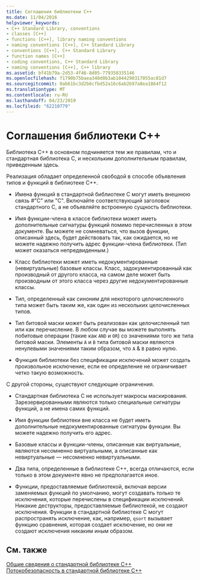 ```yaml
---
title: Соглашения библиотеки C++
ms.date: 11/04/2016
helpviewer_keywords:
- C++ Standard Library, conventions
- classes [C++]
- functions [C++], library naming conventions
- naming conventions [C++], C++ Standard Library
- conventions [C++], C++ Standard Library
- function names [C++]
- coding conventions, C++ Standard Library
- naming conventions [C++], C++ library
ms.assetid: bf41b79a-2d53-4f46-8d05-779358335146
ms.openlocfilehash: f1790b75baea340d0b3ab1044290317055ac81d7
ms.sourcegitcommit: 0ab61bc3d2b6cfbd52a16c6ab2b97a8ea1864f12
ms.translationtype: MT
ms.contentlocale: ru-RU
ms.lasthandoff: 04/23/2019
ms.locfileid: "62210779"
---
```

# <a name="c-library-conventions"></a>Соглашения библиотеки C++

Библиотека C++ в основном подчиняется тем же правилам, что и стандартная библиотека C, и нескольким дополнительным правилам, приведенным здесь.

Реализация обладает определенной свободой в способе объявления типов и функций в библиотеке C++.

- Имена функций в стандартной библиотеке C могут иметь внешнюю связь #"C" или "C". Включайте соответствующий заголовок стандартного C, а не объявляйте встроенную сущность библиотеки.

- Имя функции-члена в классе библиотеки может иметь дополнительные сигнатуры функций помимо перечисленных в этом документе. Вы можете не сомневаться, что вызов функции, описанный здесь, будет действовать так, как ожидается, но не можете надежно получить адрес функции-члена библиотеки. (Тип может оказаться непредвиденным.)

- Класс библиотеки может иметь недокументированные (невиртуальные) базовые классы. Класс, задокументированный как производный от другого класса, на самом деле может быть производным от этого класса через другие недокументированные классы.

- Тип, определенный как синоним для некоторого целочисленного типа может быть таким же, как один из нескольких целочисленных типов.

- Тип битовой маски может быть реализован как целочисленный тип или как перечисление. В любом случае вы можете выполнять побитовые операции (такие как `AND` и `OR`) со значениями того же типа битовой маски. Элементы `A` и `B` типа битовой маски являются ненулевыми значениями таким образом, что `A` & `B` равно нулю.

- Функция библиотеки без спецификации исключений может создать произвольное исключение, если ее определение не ограничивает четко такую возможность.

С другой стороны, существуют следующие ограничения.

- Стандартная библиотека C не использует макросы маскирования. Зарезервированными являются только специальные сигнатуры функций, а не имена самих функций.

- Имя функции библиотеки вне класса не будет иметь дополнительные недокументированные сигнатуры функции. Вы можете надежно получить его адрес.

- Базовые классы и функции-члены, описанные как виртуальные, являются несомненно виртуальными, а описанные как невиртуальные — несомненно невиртуальными.

- Два типа, определенные в библиотеке C++, всегда отличаются, если только в этом документе явно не предполагается иное.

- Функции, предоставляемые библиотекой, включая версии заменяемых функций по умолчанию, могут создавать *только* те исключения, которые перечислены в спецификации исключений. Никакие деструкторы, предоставляемые библиотекой, не создают исключения. Функции в стандартной библиотеке C могут распространять исключение, как, например, `qsort` вызывает функцию сравнения, которая создает исключение, но они не создают исключения никаким иным образом.

## <a name="see-also"></a>См. также

[Общие сведения о стандартной библиотеке C++](../standard-library/cpp-standard-library-overview.md)<br/>
[Потокобезопасность в стандартной библиотеке C++](../standard-library/thread-safety-in-the-cpp-standard-library.md)<br/>
